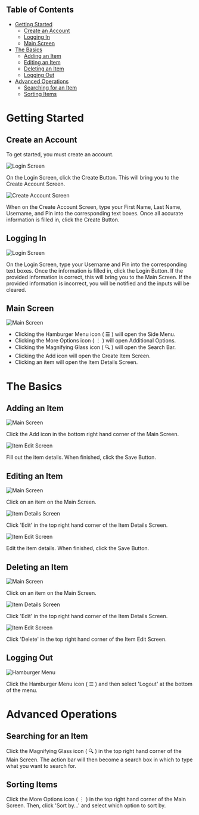 ## Table of Contents
* [Getting Started](#getting-started)
  * [Create an Account](#create-an-account)
  * [Logging In](#logging-in)
  * [Main Screen](#main-screen)
* [The Basics](#the-basics)
  * [Adding an Item](#adding-an-item)
  * [Editing an Item](#editing-an-item)
  * [Deleting an Item](#deleting-an-item)
  * [Logging Out](#logging-out)
* [Advanced Operations](#advanced-operations)
  * [Searching for an Item](#searching-for-an-item)
  * [Sorting Items](#sorting-items)


# Getting Started

## Create an Account

To get started, you must create an account.

![Login Screen](images/UI_LoginScreen.png)

On the Login Screen, click the Create Button.  This will bring you to the Create Account Screen.

![Create Account Screen](images/UI_CreateLoginScreen.png)

When on the Create Account Screen, type your First Name, Last Name, Username, and Pin into the corresponding text boxes.  Once all accurate information is filled in, click the Create Button.


## Logging In

![Login Screen](images/UI_LoginScreen.png)

On the Login Screen, type your Username and Pin into the corresponding text boxes.  Once the information is filled in, click the Login Button.  If the provided information is correct, this will bring you to the Main Screen.  If the provided information is incorrect, you will be notified and the inputs will be cleared.


## Main Screen

![Main Screen](images/UI_MainScreen.png)

* Clicking the Hamburger Menu icon ( ☰ ) will open the Side Menu.
* Clicking the More Options icon ( ⋮ ) will open Additional Options.
* Clicking the Magnifying Glass icon ( 🔍 ) will open the Search Bar.
* Clicking the Add icon will open the Create Item Screen.
* Clicking an item will open the Item Details Screen.


# The Basics

## Adding an Item

![Main Screen](images/UI_MainScreen.png)

Click the Add icon in the bottom right hand corner of the Main Screen.

![Item Edit Screen](images/UI_ItemEditScreen.png)

Fill out the item details.  When finished, click the Save Button.


## Editing an Item

![Main Screen](images/UI_MainScreen.png)

Click on an item on the Main Screen.

![Item Details Screen](images/UI_ItemDetailScreen.png)

Click 'Edit' in the top right hand corner of the Item Details Screen.

![Item Edit Screen](images/UI_ItemEditScreen.png)

Edit the item details.  When finished, click the Save Button.


## Deleting an Item

![Main Screen](images/UI_MainScreen.png)

Click on an item on the Main Screen.

![Item Details Screen](images/UI_ItemDetailScreen.png)

Click 'Edit' in the top right hand corner of the Item Details Screen.

![Item Edit Screen](images/UI_ItemEditScreen.png)

Click 'Delete' in the top right hand corner of the Item Edit Screen.


## Logging Out

![Hamburger Menu](images/UI_HamburgerMenu.png)

Click the Hamburger Menu icon ( ☰ ) and then select 'Logout' at the bottom of the menu.


# Advanced Operations

## Searching for an Item

Click the Magnifying Glass icon ( 🔍 ) in the top right hand corner of the Main Screen.  The action bar will then become a search box in which to type what you want to search for.


## Sorting Items

Click the More Options icon ( ⋮ ) in the top right hand corner of the Main Screen.  Then, click 'Sort by...' and select which option to sort by.
